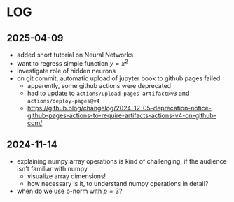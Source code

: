 # LOG

## 2025-04-09

- added short tutorial on Neural Networks
- want to regress simple function $y = x^2$
- investigate role of hidden neurons
- on git commit, automatic upload of jupyter book to github pages failed
    - apparently, some github actions were deprecated
    - had to update to `actions/upload-pages-artifact@v3` and `actions/deploy-pages@v4`
    - https://github.blog/changelog/2024-12-05-deprecation-notice-github-pages-actions-to-require-artifacts-actions-v4-on-github-com/

## 2024-11-14

- explaining numpy array operations is kind of challenging, if the audience isn't familiar with numpy
    - visualize array dimensions!
    - how necessary is it, to understand numpy operations in detail?
- when do we use p-norm with $p=3$?
